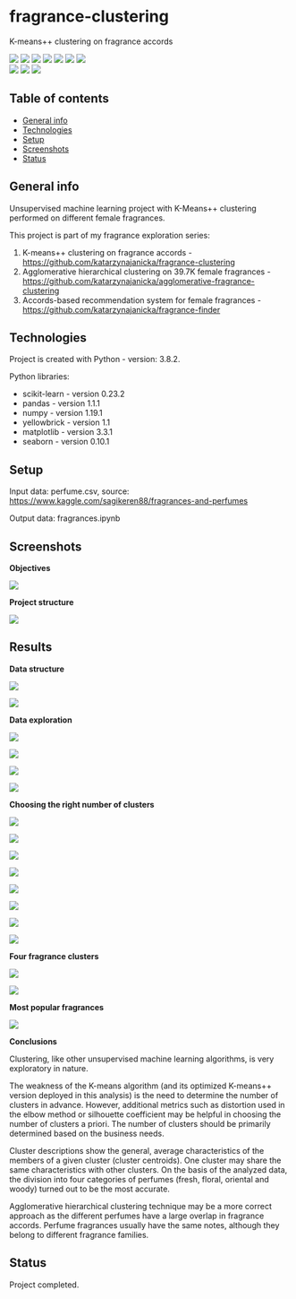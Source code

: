 # fragrance-clustering
K-means++ clustering on fragrance accords

<img src="https://img.shields.io/badge/python-3.8.2 -brightgreen"> <img src='https://img.shields.io/badge/scikitlearn-0.23.2-blue'> <img src='https://img.shields.io/badge/pandas-1.1.1-blue'> <img src='https://img.shields.io/badge/numpy-1.19.1-blue'> <img src="https://img.shields.io/badge/yellowbrick-1.1 -blue"> <img src="https://img.shields.io/badge/matplotlib-3.3.1 -blue"> <img src="https://img.shields.io/badge/seaborn-0.10.1 -blue"> <br>
<img src="https://img.shields.io/badge/unsupervised-machine--learning-ff69b4"> <img src="https://img.shields.io/badge/cluster-analysis-ff69b4"> <img src="https://img.shields.io/badge/exploratory-data%20analysis-ff69b4">

## Table of contents
* [General info](#general-info)
* [Technologies](#technologies)
* [Setup](#setup)
* [Screenshots](#screenshots)
* [Status](#status)

## General info
Unsupervised machine learning project with K-Means++ clustering performed on different female fragrances.

This project is part of my fragrance exploration series:
1. K-means++ clustering on fragrance accords - https://github.com/katarzynajanicka/fragrance-clustering
2. Agglomerative hierarchical clustering on 39.7K female fragrances - https://github.com/katarzynajanicka/agglomerative-fragrance-clustering
3. Accords-based recommendation system for female fragrances - https://github.com/katarzynajanicka/fragrance-finder

## Technologies
Project is created with Python - version: 3.8.2.

Python libraries:
* scikit-learn - version 0.23.2
* pandas - version 1.1.1
* numpy - version 1.19.1
* yellowbrick - version 1.1
* matplotlib - version 3.3.1
* seaborn - version 0.10.1
  
## Setup

Input data: perfume.csv, source: https://www.kaggle.com/sagikeren88/fragrances-and-perfumes

Output data: fragrances.ipynb

## Screenshots

**Objectives**

![](./screenshots/objective.png)

**Project structure**

![](./screenshots/content.png)

## Results

**Data structure**

![](./screenshots/columns.png)

![](./screenshots/df.png)

**Data exploration**

![](./screenshots/rating.png)

![](./screenshots/accord.png)

![](./screenshots/splitaccords.png)

![](./screenshots/fragrancefamily.png)

**Choosing the right number of clusters**

![](./screenshots/elbow.png)

![](./screenshots/elbowviz.png)

![](./screenshots/silhouette.png)

![](./screenshots/silhouette4.png)

![](./screenshots/silhouette6.png)

![](./screenshots/silhouette10.png)

![](./screenshots/silhouette14.png)

![](./screenshots/silhouette19.png)

**Four fragrance clusters**

![](./screenshots/4clusters.png)

![](./screenshots/4clustersindata.png)

**Most popular fragrances**

![](./screenshots/mostpopular.png)

**Conclusions**

Clustering, like other unsupervised machine learning algorithms, is very exploratory in nature.

The weakness of the K-means algorithm (and its optimized K-means++ version deployed in this analysis) is the need to determine the number of clusters in advance. However, additional metrics such as distortion used in the elbow method or silhouette coefficient may be helpful in choosing the number of clusters a priori. The number of clusters should be primarily determined based on the business needs.

Cluster descriptions show the general, average characteristics of the members of a given cluster (cluster centroids). One cluster may share the same characteristics with other clusters. On the basis of the analyzed data, the division into four categories of perfumes (fresh, floral, oriental and woody) turned out to be the most accurate.

Agglomerative hierarchical clustering technique may be a more correct approach as the different perfumes have a large overlap in fragrance accords. Perfume fragrances usually have the same notes, although they belong to different fragrance families.

## Status
Project completed.
